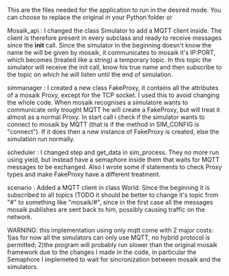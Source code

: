 This are the files needed for the application to run in the desired mode. You can choose to replace the original in your Python folder or 

Mosaik_api : I changed the class Simulator to add a MQTT client inside. The client is therefore present in every subclass and ready to 
receive messages since the __init__ call.
Since the simulator in the beginning doesn't know the name he will be given by mosaik, it communicates to mosaik it's IP:PORT, which becomes
(treated like a string) a temporary topic. In this topic the simulator will receive the init call, know his true name and then subscribe to 
the topic on which he will listen until the end of simulation.

simmanager : I created a new class FakeProxy, it contains all the attributes of a mosaik Proxy, except for the TCP socket. I used this to avoid
changing the whole code. When mosaik recognises a simulatore wants to communicate only trought MQTT he will create a FakeProxy, but will treat
it almost as a normal Proxy.
In start call i check if the simulator wants to connect to mosaik by MQTT (that is if the method in SIM_CONFIG is "connect"). If it does then
a new instance of FakeProxy is created, else the simulation run normally.

scheduler : I changed step and get_data in sim_process. They no more run using yield, but instead have a semaphore inside them that waits for 
MQTT messages to be exchanged.
Also I wrote some if statements to check Proxy types and make FakeProxy have a different treatment.

scenario : Added a MQTT client in class World. Since the beginning it is subscribed to all topics (TODO it should be better to change it's 
topic from "#" to something like "mosaik/#", since in the first case all the messages mosaik publishes are sent back to him, possibly causing
traffic on the network.


WARNING:
this implementation using only mqtt come with 2 major costs:
1)as for now all the simulators can only use MQTT, no hybrid protocol is permitted;
2)the program will probably run slower than the original mosaik framework due to the changes I made in the code, in particular the Semaphore I 
implemeted to wait for sincronization between mosaik and the simulators.
